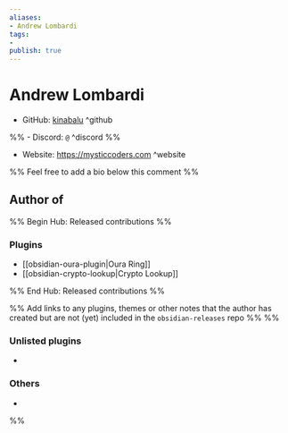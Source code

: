 ```yaml
---
aliases:
- Andrew Lombardi
tags: 
- 
publish: true
---
```


# Andrew Lombardi

- GitHub: [kinabalu](https://github.com/kinabalu/) ^github

%% - Discord: `@` ^discord %%

- Website: <https://mysticcoders.com> ^website

<!-- - [[Publish sites|Publish site]]: ^publish -->

%% Feel free to add a bio below this comment %%


## Author of

%% Begin Hub: Released contributions %%
### Plugins
- [[obsidian-oura-plugin|Oura Ring]]
- [[obsidian-crypto-lookup|Crypto Lookup]]

%% End Hub: Released contributions %%

%% Add links to any plugins, themes or other notes that the author has created but are not (yet) included in the `obsidian-releases` repo %%
%%
### Unlisted plugins

- 

### Others

- 
%%

<!--
## Sponsor this author

- [[GitHub sponsors]]: [Sponsor @kinabalu on GitHub Sponsors](https://github.com/sponsors/kinabalu) ^github-sponsor
- [[Buy me a coffee]]: ^buy-me-a-coffee
- [[PayPal]]: ^paypal
- [[Patreon]]: ^patreon

-->

<!--
## Follow this author

- [[YouTube Channels|On YouTube]]: ^youtube
- Twitter: ^twitter
- ...
-->